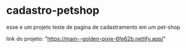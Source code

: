 # cadastro-petshop
esse e um projeto teste de pagina de cadastramento em um pet-shop

link do projeto: "https://main--golden-pixie-6fe62b.netlify.app/"
